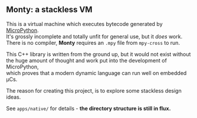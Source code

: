## Monty: a stackless VM

This is a virtual machine which executes bytecode generated by [MicroPython][MPY].  
It's grossly incomplete and totally unfit for general use, but it _does_ work.  
There is no compiler, **Monty** requires an `.mpy` file from `mpy-cross` to run.  

This C++ library is written from the ground up, but it would not exist without  
the huge amount of thought and work put into the development of MicroPython,  
which proves that a modern dynamic language can run well on embedded µCs.

The reason for creating this project, is to explore some stackless design ideas.

See `apps/native/` for details - **the directory structure is still in flux.**

[MPY]: https://micropython.org/
